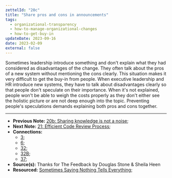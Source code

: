```yaml
---
zettelId: "20c"
title: "Share pros and cons in announcements"
tags:
  - organizational-transparency
  - how-to-manage-organizational-changes
  - how-to-get-buy-in
updateDate: 2023-09-16
date: 2023-02-09
external: false
---
```


Sometimes leadership introduce something and don't explain what they had considered as disadvantages of the change. They often talk about the pros of a new system without mentioning the cons clearly. This situation makes it very difficult to get the buy-in from people. When executive leadership and HR introduce new systems, they have to talk about disadvantages clearly so that people don't speculate on their importance. When it's not explained, people won't be able to weigh the costs properly as they don't either see the holistic picture or are not deep enough into the topic. Preventing people's speculations demands explaining both pros and cons together.

---

- **Previous Note:** [20b: Sharing knowledge is not a noise](/notes/20b/);
- **Next Note:** [21: Efficient Code Review Process](/notes/21/);
- **Connections:**
  - [3](/notes/3/);
  - [6](/notes/6/);
  - [32](/notes/32/);
  - [32B](/notes/32b/);
  - [37](/notes/37/);
- **Source(s):** Thanks for The Feedback by Douglas Stone & Sheila Heen
- **Resourced:** [Sometimes Saying Nothing Tells Everything](/sometimes-saying-nothing-tells-everything/);
